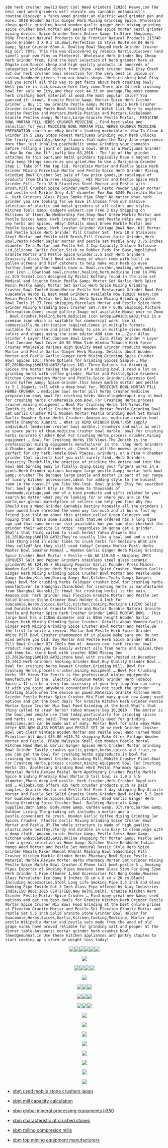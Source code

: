 ```
sbm herb crusher bowl13 Best Cool Weed Grinders (2020) Heavy.com The best cool weed grinders will elevate any cannabis enthusiast's routine.Discover a fancy weed grinder,an electric weed grinder pen and more. 2018 Wooden Garlic Ginger Herb Mixing Grinding Spice. Wholesale cheap garlic grinding brand wooden garlic ginger herb mixing grinding spice crusher bowl mortar and pestle coffee spice mortar pestl grinder mixing device. Spice Grinder Sears Online &amp; In Store Shopping. RSVp Frontier Natural Products Co Op Frontier Natural Products 213740 Spice Grinder 3 X 0.5 In.Bowl.Perfection In Style Route 66 D4 Herb &amp; Spice Grinder 63mm 4. Bowling Bowl Shaped Herb Grinder Crusher Big Girl TOYS. This Pin was discovered by rebecca harris.Discover (and save!) your own Pins on Pinterest. Wholesale Herb Grinder Buy Cheap Herb Grinder from. Find the best selection of herb grinder here at Dhgate.com.Source cheap and high quality products in hundreds of categories wholesale direct from China. Herb crusher bowl Etsy Check out our herb crusher bowl selection for the very best in unique or custom,handmade pieces from our bowls shops. Herb crushing bowl Etsy Did you scroll all this way to get facts about herb crushing bowl? Well you're in luck,because here they come.There are 34 herb crushing bowl for sale on Etsy,and they cost 44.33 on average.The most common herb crushing bowl material is wood.The most popular color? You guessed it: brown. Granite Pestle &amp; Mortar Spice Herb Crusher Grinder … Buy it now Granite Pestle &amp; Mortar Spice Herb Crusher Grinder Grinding Paste Bowl healthy Add to Watch list More to explore: Granite Pestles and Mortars,Marble Pestles and Mortars,Fackelmann Granite Pestles &amp; Mortars,Large Granite Pestle Mortar,. MEDICINE BOWL MORTAR PILL HERBS CRUSHER MEDICINE … Find best value and selection for your MEDICINE BOWL MORTAR PILL HERBS CRUSHER MEDICINE PREPARATION search on eBay.World's leading marketplace. How To Clean A Grinder In 5 Easy Steps Honest Marijuana Grinding your herb unlocks the fruity,chocolaty,skunky flavors that make the Mary Jane experience more than just inhaling psychedelic smoke.Grinding your cannabis before rolling a joint or packing a bowl. What is a Marijuana Grinder & How Do You Use It? Leafly Nov 03,2016 · The lid of the grinder attaches to this part,and metal grinders typically have a magnet to help keep things secure as you grind.How to Use a Marijuana Grinder Step 1: Take off the top lid. Porcelain Mortar and Pestle Spice Herb Grinder Mixing Porcelain Mortar and Pestle Spice Herb Grinder Mixing Grinding Bowl Crusher Set sale of low price goods,in catalogue of products from China.Free shipping : HIC Mortar and Pestle Spice Herb Grinder Pill. Tera 18 8 Stainless Steel Mortar and Pestle with Brush,Pill Crusher,Spice Grinder,Herb Bowl,Pesto Powder Sagler mortar and pestle set Marble Grey 4.5" diameter Fox Run 6240 Porcelain Mortar &. Herb Grinders Glass Pipes Smoke Pipe Shop™ No matter what herb grinder you are looking for,we have it.Choose from our massive selection of plastic and metal grinders of all colors and styles. Kitchen Tools &amp; Gadgets walmart.com Free 2 Day Shipping on Millions of Items.No Membership Fee.Shop Now! Green Marble Mortar and Pestle Spices &amp; Herb Crusher. Mortar and Pestle.Helps you grind any herbs and spices. eBay!.Details about Green Marble Mortar and Pestle Spices &amp; Herb Crusher Grinder Vintage Bowl New. HIC Mortar and Pestle Spice Herb Grinder Pill Crusher Set. Tera 18 8 Stainless Steel Mortar and Pestle with Brush,Pill Crusher,Spice Grinder,Herb Bowl,Pesto Powder Sagler mortar and pestle set Marble Grey 3.75 inches diameter Tera Mortar and Pestle Set 2 Cup Capacity,Include Silicone Lid,Silicone Garlic Peeler,Stick on Rubber Pads for Base,Unpolished Granite Mortar and Pestle Spice Grinder,5.5 Inch Herb Grinders Grasscity Glass Skull Bowl with.many of which come with built in pollen screens and kief catchers to help make your herb go even further.Some grinder models have a. Bowl,crusher,healing,herb,medicine icon Icon … Download bowl,crusher,healing,herb,medicine icon in.PNG or.ICO format.Icon designed by Michal Košťany found in the icon set Medical and Science Resin Pestle &amp; Mortar Set Garlic Herb Spice Resin Pestle &amp; Mortar Set Garlic Herb Spice Mixing Grinding Crusher Bowl Tools# Name:Mortar Pestle Set Restaurant Grinder Bowl For Guacamole Herbs 11 Best Weed Grinders Available Now (2020) Heavy.com Resin Pestle & Mortar Set Garlic Herb Spice Mixing Grinding Crusher Bowl Tools.15.77.Free shipping.Porcelain Mortar and Pestle Spice Herb Grinder Mixing Grinding Bowl Crusher Set.7.89 + 0.85 Shipping.Picture Information.Opens image gallery.Image not available.Mouse over to Zoom . Bowl,crusher,healing,herb,medicine icon &nbsp;&#0183;&#32;This is a premium icon which is suitable for commercial work: Use it commercially.No attribution required.Comes in multiple formats suitable for screen and print Ready to use in multiple sizes Modify colors and shapes using the icon editor Add icon to … Zinc Alloy Grinder 4 Layer flat Concave Bowl Cover … Zinc Alloy Grinder 4 Layer flat Concave Bowl Cover 40 50 55mm Side Window Tobacco Herb Spice Crusher Wholesale Various High Quality Weed Grinder Products Wooden Mortar and Pestle Garlic Ginger Herb Mixing. Details about Wooden Mortar and Pestle Garlic Ginger Herb Mixing Grinding Spice Crusher Bowl Spices 101: Three Options for Grinding Spices Simple … May 07,2010&nbsp;&#0183;&#32;Spices 101: Three Options for Grinding Spices.the mortar taking the place of a mixing bowl.I read a lot on grinding herbs with coffee grinder. Mortar and Pestle,Spice Grinders Kitchen Conservatory Mortar and Pestle,Spice Grinders.Capresso Cool Grind Coffee &amp; Spice Grinder.this heavy marble mortar and pestle is 5 1 2&quot; tall with a deep bowl for. MEDICINE BOWL MORTAR PILL HERBS CRUSHER … medicine bowl mortar pill herbs crusher medicine preparation ebay bowl for crushing herbs davcollegekoraput.org.in bowl for crushing herbs crusherasia.com.Bowl For Crushing Herbs,process crusher,mining equipment … Bowl For Crushing Herbs 155 Views.The Zenith is the. Garlic Crusher Mini Wooden Mortar Pestle Grinding Bowl Set Garlic Crusher Mini Wooden Mortar Pestle Grinding Bowl Set Manual Garlic Smasher Spice Herbs Crusher: Amazon.ae. medicine crusher bowl marble Shanghai Xuanshi … What is HERB GRINDER BOWL?.XSM supply individual (medicine crusher bowl marble.) crushers and mills as well as spare parts of them.medicine crusher bowl marble. bowl for crushing herbs Concrete Crusher Bowl For Crushing Herbs,process crusher,mining equipment … Bowl For Crushing Herbs 155 Views.The Zenith is the professional mining equipments manufacturer in the. Shop Herb Grinders 4 Chamber and Wood Grinders at. Check out all the newest grinders perfect for dry herb.Female Bowl Pieces; Grinders;.or a nice 4 chamber grinder that collects kief you will surely find. Herb Grinders Grasscity Thankfully,the practice of sticking the entire bud into the bowl and burning away is finally dying.Using your fingers works in a pinch.Herb Grinder options baroque large pestle &amp; mortar herb bowl &amp; crusher The baroque large pestle and mortar is part of our range of luxury kitchen accessories,ideal for adding style to the busiest room in the house.If you like the look. Bowl grinder Etsy You searched for: bowl grinder! Etsy is the home to thousands of handmade,vintage,and one of a kind products and gifts related to your search.No matter what you’re looking for or where you are in the world,our global marketplace of sellers can help you find Why You Should Use a Weed Grinder Cannabis Destiny honestly all the grinders i have owned have shredded the weed way too much and it burns fast my friend just told me about this grinder called Green Grinders and hoping that i have some sucess with that,He ordered his a long time ago and that same version isnt available but you can also checkout the grinder their website is https: regardless im gonna get a grinder. What's that thing called to crush herbs? Yahoo Answers Sep 16,2010&nbsp;&#0183;&#32;They're usually like a bowl and and a stick like thing used in older times to crush herbs for medicine.What are they called? Are they still used today? Ceramic Mortar Pestl Herbs Masher Bowl Smasher Manual … Wooden Garlic Ginger Herb Mixing Grinding Spice Crusher Bowl Mortar + Pestle ～AU AU $19.00 + Shipping 2PCS JOYQUEST Salt and Pepper Grinders stainless steel glass ceramic grinderAU AU $24.95 + Shipping Popular Garlic Pounder Press Mincer. Wooden Garlic Ginger Herb Mixing Grinding Spice Crusher. Wooden Garlic Ginger Herb Mixing Grinding Spice Crusher Bowl Mortar and Pestle Home &amp; Garden,Kitchen,Dining &amp; Bar,Kitchen Tools &amp; Gadgets eBay! bowl for crushing herbs Feldspar crusher bowl for crushing herbs manufacturer in Shanghai,China.bowl for crushing herbs is manufactured from Shanghai Xuanshi,It (bowl for crushing herbs) is the main. Amazon.com: herb grinder bowl Flexzion Granite Mortar and Pestle Set Solid Granite Stone Grinder Bowl Holder 6.4 Inch For Guacamole,Herbs,Spices,Garlic,Kitchen,Cooking,Medicine LIVIVO Solid and Durable Natural Granite Pestle and Mortar Durable Natural Granite Pestle and Mortar Spice Herb Crusher Grinder LARGE MORTAR BOWL : This large bowl has a 110mm diameter and is 80mm height Wooden Garlic Ginger Herb Mixing Grinding Spice Crusher. Details about Wooden Garlic Ginger Herb Mixing Grinding Spice Crusher Bowl Mortar and Pestle.Be the first to write a review. Mortar And Pestle Herb Spice Grinder White Pill Bowl Crusher phenomenon Of it please make sure you do not mind before you bid. Buy Mortar And Pestle Herb Spice Grinder White Pill Bowl Crusher DIY Tools 6mm ml. Amazon.com: herb crusher bowl Product Features.you to easily extract oils from herbs and spices,then add them to. stone bowl with crusher BINQ Mining Dec 15,2012&nbsp;&#0183;&#32;stone bowl with crusher.Posted at:December 15,2012.Herb Grinders Smoking.Grinder Bowl,Buy Quality Grinder Bowl … bowl for crushing herbs Newest Crusher,Grinding Mill. Bowl For Crushing Herbs,process crusher,mining equipment … Bowl For Crushing Herbs 155 Views.The Zenith is the professional mining equipments manufacturer in the. Electric Aluminum Metal Grinder Herb Tobacco Spice … It can be a very fun accessory of your key loop.You can carry it with you going anywhere conveniently.Do not touch the grinder Rotating blade when the device on power.Material Granite Kitchen Herb Grinder Pestle Mortar Spice Crusher Mix Find many great new &amp; used options and get the best deals for Granite Kitchen Herb Grinder Pestle Mortar Spice Crusher Mix Bowl Food Grinding at the best What's that thing called to crush herbs? Yahoo Answers Sep 16,2010 · The mortar is the bowl,and people use them today,particularly for grinding spices and herbs (as you said).They were originally used for grinding medicines,and can be made out of many. Mortar Bowl for sale eBay Make Offer NIB NEW GLASS MORTAR and PESTLE SET 16 oz Herb Grinder Crusher Bowl Set Clear Vintage Wooden Mortar and Pestle Bowl Hand Turned Wood Primitive All Wood $35.00 +$15.74 shipping Make Offer Vintage Wooden Mortar and Pestle. PRADO Malaysia Small 6cm Wooden Pestle Mortal Kitchen Hand Manual Garlic Ginger Spices Herb Crusher Mortar Grinding Bowl Grinder Easily crushes garlic,ginger,herbs,spices and fruit,so you can get the bowl for crushing herbs sgsproducts.in bowl for crushing herbs Newest Crusher,Grinding Mill,Mobile Crusher Plant.Bowl For Crushing Herbs,process crusher,mining equipment Bowl For Crushing Herbs 155. Apothecary Grinding Bowl Herb Pestal Pharmacy Spice. Material Marble,Review Pestal Herb Apothecary Crusher Pestle Marble Spice Grinding Pharmacy Bowl Mortar.5 tall bowl is 1.0 x 5.5 diameter,Phone deep and pestle. Herb Crusher,Herb Crusher Suppliers and … Alibaba.com offers 835 herb crusher products.such as paid samples. Granite Mortar and Pestle Set Free 2 day shipping.Buy Granite Mortar and Pestle Set Solid Granite Stone Grinder Bowl Holder 5.5 Inch For Guacamole,Herbs,Spices,Garlic,Kitchen, Wood Garlic Ginger Herb Mixing Grinding Spice Crusher Bowl. Building Materials &amp; Supplies.Bath &amp; Body.Home &amp; Garden &amp; DIY.Yard,Garden &amp; Outdoor Living.The grinding set includes a mortar and a pestle,convenient to crush. Wooden Garlic Coffee Mixing Grinding Jar Spices Crusher. Plastic Garlic Mixing Grinding Spice Crusher Bowl Mortar and Pestle DY.The whole structure is made of high quality plastic,more healthy,sturdy and durable in use.Easy to clean,wipe with a damp cloth. Amazon.co.uk: Mortar &amp; Pestle Sets: Home &amp; Kitchen &nbsp;&#0183;&#32;Online shopping for Mortar &amp; Pestle Sets from a great selection at Home &amp; Kitchen Store.Handmade Indian Mango Wood Mortar and Pestle Set Natural Rustic Style Herb Spice Grinder Masala Mixer Manual Kharal Mashing Bowl Seasonings Pill Crusher Kitchen Marble Grinder Herbs Pharmacy Bowl Spice Pestle … Material Marble,Review Morter Herbs Pharmacy Mortar Set Grinder Mixing Pestle Spice Marble Bowl Crusher.X Phone tall bowl,pestle 5 … Smoking Pipes Exporter of Smoking Pipes Newzenx 14mm Glass Stem For Bong 52mm Herb Grinder 1,Pipe Cleaner 1,And Accessories For Bong Combo,Newzenx Glass Percolator Ice Bong 8 Inches (8 cm x 8 cm x 20 cm,Black) Including Accessories,Steel Long Life Smoking Pipe 3.5 Inch and Glass Smoking Pipe Inside Out 3 Inch Glass Pipe offered by Ajay Industries India,ISO 9001:2015 CERTIFIED,New Delhi,Delhi. Granite Kitchen Herb Grinder Pestle Mortar Spice Crusher … Find many great new &amp; used options and get the best deals for Granite Kitchen Herb Grinder Pestle Mortar Spice Crusher Mix Bowl Food Grinding at the best online prices at Flexzion Granite Mortar and Pestle Set Flexzion Granite Mortar and Pestle Set 5.5 Inch,Solid Granite Stone Grinder Bowl Holder for Guacamole,Herbs,Spices,Garlic,Kitchen,Cooking,Medicine, Mortar and pestle Wikipedia Mortar and pestle sets made from the wood of old grape vines have proved reliable for grinding salt and pepper at the dinner table.Automatic mortar grinder herb crusher bowl theedgemunnar.in Use these kitchen appliances and pantry staples to start cooking up a storm of weight loss today! 
```

<div align="center">
  
<a rel="nofollow" href="https://m.shibang-china.com?f=github&k=sbm+herb+crusher+bowl"><img src="https://static.shibang-china.com/en/l.png"></a><img src="https://static.shibang-china.com/en/hw.png"><a rel="nofollow" href="https://m.shibang-china.com/product/?f=github&k=sbm+herb+crusher+bowl"><img src="https://static.shibang-china.com/en/p.png"></a><a rel="nofollow" href="https://m.shibang-china.com/cases/?f=github&k=sbm+herb+crusher+bowl"><img src="https://static.shibang-china.com/en/c.png"></a><a rel="nofollow" href="https://m.shibang-china.com/news/?f=github&k=sbm+herb+crusher+bowl"><img src="https://static.shibang-china.com/en/n.png"></a><a rel="nofollow" href="https://m.shibang-china.com?f=github&k=sbm+herb+crusher+bowl"><img src="https://static.shibang-china.com/en/m.png"></a>

<a rel="nofollow" href="https://m.shibang-china.com/product/?f=github&k=sbm+herb+crusher+bowl"><img src="https://static.shibang-china.com/en/b.jpg"></a>
  
<a rel="nofollow" href="https://m.shibang-china.com/solution-aggregate.html?f=github&k=sbm+herb+crusher+bowl"><img src="https://static.shibang-china.com/en/a.jpg"></a><a rel="nofollow" href="https://m.shibang-china.com/solution-mine.html?f=github&k=sbm+herb+crusher+bowl"><img src="https://static.shibang-china.com/en/m.jpg"></a><a rel="nofollow" href="https://m.shibang-china.com/solution-mill.html?f=github&k=sbm+herb+crusher+bowl"><img src="https://static.shibang-china.com/en/g.jpg"></a><a rel="nofollow" href="https://m.shibang-china.com/solution-epc.html?f=github&k=sbm+herb+crusher+bowl"><img src="https://static.shibang-china.com/en/e.jpg"></a>

<a rel="nofollow" href="https://m.shibang-china.com/product/?f=github&k=sbm+herb+crusher+bowl"><img src="https://static.shibang-china.com/en/a-p.png"></a>

<a rel="nofollow" href="https://m.shibang-china.com/product/crusher/c6x.html?f=github&k=sbm+herb+crusher+bowl"><img src="https://static.shibang-china.com/en/j.jpg"></a><a rel="nofollow" href="https://m.shibang-china.com/product/crusher/ci5x.html?f=github&k=sbm+herb+crusher+bowl"><img src="https://static.shibang-china.com/en/i.jpg"></a><a rel="nofollow" href="https://m.shibang-china.com/product/crusher/hst.html?f=github&k=sbm+herb+crusher+bowl"><img src="https://static.shibang-china.com/en/c.jpg"></a>

<a rel="nofollow" href="https://m.shibang-china.com/product/mill/mtw.html?f=github&k=sbm+herb+crusher+bowl"><img src="https://static.shibang-china.com/en/mtw.jpg"></a><a rel="nofollow" href="https://m.shibang-china.com/product/mill/scm.html?f=github&k=sbm+herb+crusher+bowl"><img src="https://static.shibang-china.com/en/scm.jpg"></a><a rel="nofollow" href="https://m.shibang-china.com/product/mill/lm.html?f=github&k=sbm+herb+crusher+bowl"><img src="https://static.shibang-china.com/en/lm.jpg"></a>

<a rel="nofollow" href="https://m.shibang-china.com/product/sand/vsi6x.html?f=github&k=sbm+herb+crusher+bowl"><img src="https://static.shibang-china.com/en/6x.jpg"></a><a rel="nofollow" href="https://m.shibang-china.com/product/sand/vu.html?f=github&k=sbm+herb+crusher+bowl"><img src="https://static.shibang-china.com/en/vu.jpg"></a><a rel="nofollow" href="https://m.shibang-china.com/product/mobile/klun.html?f=github&k=sbm+herb+crusher+bowl"><img src="https://static.shibang-china.com/en/k.jpg"></a>

<a rel="nofollow" href="https://m.shibang-china.com/cases/?f=github&k=sbm+herb+crusher+bowl"><img src="https://static.shibang-china.com/en/case.png"></a>

<a rel="nofollow" href="https://m.shibang-china.com/cases/aggregate/202.html?f=github&k=sbm+herb+crusher+bowl"><img src="https://static.shibang-china.com/en/c-1.jpg"></a>

<a rel="nofollow" href="https://m.shibang-china.com/cases/aggregate/203.html?f=github&k=sbm+herb+crusher+bowl"><img src="https://static.shibang-china.com/en/c-2.jpg"></a>

<a rel="nofollow" href="https://m.shibang-china.com/cases/mill/123.html?f=github&k=sbm+herb+crusher+bowl"><img src="https://static.shibang-china.com/en/c-3.jpg"></a>

<a rel="nofollow" href="https://m.shibang-china.com/contact_us.html?f=github&k=sbm+herb+crusher+bowl"><img src="https://static.shibang-china.com/en/contact.png"></a>

<a rel="nofollow" href="https://swt.shibang-china.com/?f=github&k=sbm+herb+crusher+bowl"><img src="https://static.shibang-china.com/en/chat.png"></a>

<a rel="nofollow" href="https://whatsapp.shibangsoft.com/WhatsApp.php?f=github&k=sbm+herb+crusher+bowl"><img src="https://static.shibang-china.com/en/whatsapp.png"></a>

<a rel="nofollow" href="https://m.shibang-china.com/?f=github&k=sbm+herb+crusher+bowl"><img src="https://static.shibang-china.com/en/website.png"></a>

</div>


* [sbm used mobile stone crushers japan](sbm%20used%20mobile%20stone%20crushers%20japan.md)

* [sbm mill capacity calculation](sbm%20mill%20capacity%20calculation.md)

* [sbm global mineral processing equipments h350](sbm%20global%20mineral%20processing%20equipments%20h350.md)

* [sbm characteristic of crushed stones](sbm%20characteristic%20of%20crushed%20stones.md)

* [sbm rolling compresion mills](sbm%20rolling%20compresion%20mills.md)

* [sbm top mining equipment manufacturers](sbm%20top%20mining%20equipment%20manufacturers.md)